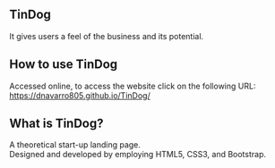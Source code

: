 ## TinDog
It gives users a feel of the business and its potential.
## How to use TinDog
Accessed online, to access the website click on the following URL:\
https://dnavarro805.github.io/TinDog/
## What is TinDog?
A theoretical start-up landing page.\
Designed and developed by employing HTML5, CSS3, and Bootstrap.
